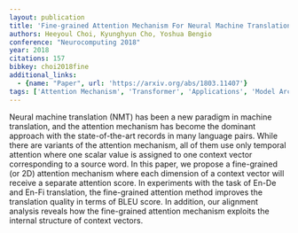 ```yaml
---
layout: publication
title: 'Fine-grained Attention Mechanism For Neural Machine Translation'
authors: Heeyoul Choi, Kyunghyun Cho, Yoshua Bengio
conference: "Neurocomputing 2018"
year: 2018
citations: 157
bibkey: choi2018fine
additional_links:
  - {name: "Paper", url: 'https://arxiv.org/abs/1803.11407'}
tags: ['Attention Mechanism', 'Transformer', 'Applications', 'Model Architecture']
---
```

Neural machine translation (NMT) has been a new paradigm in machine
translation, and the attention mechanism has become the dominant approach with
the state-of-the-art records in many language pairs. While there are variants
of the attention mechanism, all of them use only temporal attention where one
scalar value is assigned to one context vector corresponding to a source word.
In this paper, we propose a fine-grained (or 2D) attention mechanism where each
dimension of a context vector will receive a separate attention score. In
experiments with the task of En-De and En-Fi translation, the fine-grained
attention method improves the translation quality in terms of BLEU score. In
addition, our alignment analysis reveals how the fine-grained attention
mechanism exploits the internal structure of context vectors.
